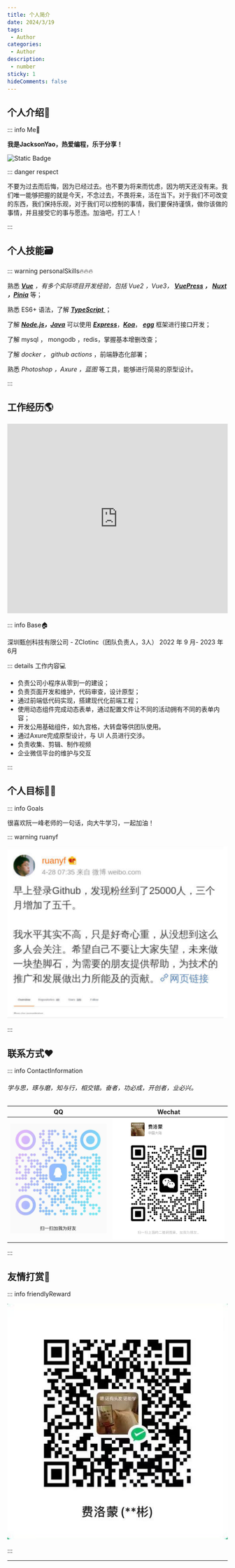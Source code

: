 ```yaml
---
title: 个人简介
date: 2024/3/19
tags: 
 - Author
categories:
 - Author
description:
 - number
sticky: 1
hideComments: false
---
```

## 个人介绍🧑

::: info Me👥

**我是JacksonYao，热爱编程，乐于分享！**

![Static Badge](https://img.shields.io/badge/Blog_hope-you_like_it-red?logo=amazonecs)

::: danger respect

不要为过去而后悔，因为已经过去。也不要为将来而忧虑，因为明天还没有来。我们唯一能够把握的就是今天，不念过去，不畏将来，活在当下。对于我们不可改变的东西，我们保持乐观，对于我们可以控制的事情，我们要保持谨慎，做你该做的事情，并且接受它的事与愿违。加油吧，打工人！

:::

## 个人技能🗃

::: warning personalSkills🔥🔥🔥

熟悉 [***Vue***](https://cn.vuejs.org/ "Vue") *，有多个实际项目开发经验，包括 Vue2 ，Vue3， **[VuePress](https://vuepress.vuejs.org/zh/) ， [Nuxt](https://nuxt.com.cn/) ，[Pinia](https://pinia.vuejs.org/)*** 等；

熟悉 ES6+  语法，了解 [***TypeScript*** ](https://typescript.bootcss.com/)；

了解 ***[Node.js](https://nodejs.org/zh-cn)，[Java](https://www.java.com/zh-CN/)*** 可以使用  [***Express***](https://nodejs.cn/express/)，[***Koa***](https://koa.bootcss.com/)， [***egg***](https://www.eggjs.org/zh-CN/intro/quickstart) 框架进行接口开发；

了解 mysql ， mongodb  ，redis，掌握基本增删改查；

了解  *docker ， github actions* ，前端静态化部署；

熟悉 *Photoshop ，Axure ，蓝图* 等工具，能够进行简易的原型设计。

:::

## 工作经历🌎



<iframe src="https://player.bilibili.com/player.html?aid=1602365662&bvid=BV1bm421n7Kx&cid=1483150722&p=1" scrolling="no" border="0" frameborder="no" framespacing="0" allowfullscreen="true" style="width:100%;height:27rem;"> </iframe>


::: info Base🏠

深圳甄创科技有限公司 - ZCIotinc（团队负责人，3人）	2022 年 9 月- 2023 年 6月

::: details 工作内容💻

* 负责公司小程序从零到一的建设；
* 负责页面开发和维护，代码审查，设计原型；
* 通过前端低代码实现，搭建现代化前端工程；
* 使用动态组件完成动态表单，通过配置文件让不同的活动拥有不同的表单内容；
* 开发公用基础组件，如九宫格，大转盘等供团队使用。
* 通过Axure完成原型设计，与 UI 人员进行交涉。
* 负责收集、剪辑、制作视频
* 企业微信平台的维护与交互

:::

## 个人目标🚴‍♀️

::: info Goals

很喜欢阮一峰老师的一句话，向大牛学习，一起加油！

::: warning ruanyf

![1698762942901](image/personal/1698762942901.png)

:::

## 联系方式❤

::: info ContactInformation

###### 学与思，琢与磨，知与行，相交错。奋者，功必成，开创者，业必兴。

| QQ                                               | Wechat                                           |
| ------------------------------------------------ | ------------------------------------------------ |
| ![1698549130530](image/personal/1698549130530.png) | ![1698549125654](image/personal/1698549125654.png) |

:::

## 友情打赏🧧

::: info friendlyReward

![img](./image/pay.jpg "友情打赏")

:::

---
